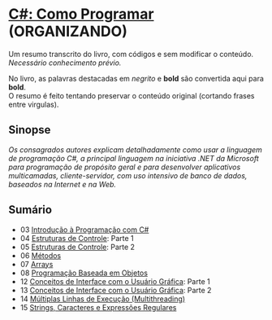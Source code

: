 # [C#: Como Programar](https://www.amazon.com.br/C-como-programar-Harvey-Deitel/dp/8534614598) (ORGANIZANDO)

Um resumo transcrito do livro, com códigos e sem modificar o conteúdo.\
*Necessário conhecimento prévio.*

No livro, as palavras destacadas em *negrito* e **bold** são convertida aqui para **bold**.\
O resumo é feito tentando preservar o conteúdo original (cortando frases entre virgulas).

## Sinopse

*Os consagrados autores explicam detalhadamente como usar a linguagem de programação C#,
a principal linguagem na iniciativa .NET da Microsoft para programação de propósito geral
e para desenvolver aplicativos multicamadas, cliente-servidor, com uso intensivo de
banco de dados, baseados na Internet e na Web.*

## Sumário

- 03 [Introdução à Programação com C#](./Codes/03/03.md)
- 04 [Estruturas de Controle](./Codes/04/04.md): Parte 1
- 05 [Estruturas de Controle](./Codes/05/05.md): Parte 2
- 06 [Métodos](./Codes/06/06.md)
- 07 [Arrays](./Codes/07/07.md)
- 08 [Programação Baseada em Objetos](./Codes/08/08.md)
- 12 [Conceitos de Interface com o Usuário Gráfica](./Codes/12/12.md): Parte 1
- 13 [Conceitos de Interface com o Usuário Gráfica](./Codes/13/13.md): Parte 2
- 14 [Múltiplas Linhas de Execução (Multithreading)](./Codes/14/14.md)
- 15 [Strings, Caracteres e Expressões Regulares](./Codes/15/15.md)
